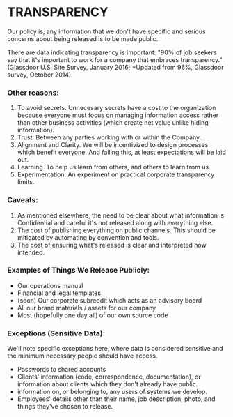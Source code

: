 # TRANSPARENCY

Our policy is, any information that we don't have specific and serious concerns about being released is to be made public.

There are data indicating transparency is important:
"90% of job seekers say that it's important to work for a company that embraces transparency." (Glassdoor U.S. Site Survey, January 2016; *Updated from 96%, Glassdoor survey, October 2014).

### Other reasons:
  1. To avoid secrets. Unnecesary secrets have a cost to the organization because everyone must focus on managing information access rather than other business activities (which create net value unlike hiding information).
  2. Trust. Between any parties working with or within the Company.
  3. Alignment and Clarity. We will be incentivized to design processes which benefit everyone. And failing this, at least expectations will be laid out.
  4. Learning. To help us learn from others, and others to learn from us.
  5. Experimentation. An experiment on practical corporate transparency limits.

### Caveats:
  1. As mentioned elsewhere, the need to be clear about what information is Confidential and careful it's not released along with everything else.
  2. The cost of publishing everything on public channels. This should be mitigated by automating by convention and tools.
  3. The cost of ensuring what's released is clear and interpreted how intended.

### Examples of Things We Release Publicly:
  * Our operations manual
  * Financial and legal templates
  * (soon) Our corporate subreddit which acts as an advisory board
  * All our brand materials / assets for our company
  * Most (hopefully one day all) of our own source code

### Exceptions (Sensitive Data):

We'll note specific exceptions here, where data is considered sensitive and the minimum necessary people should have access.
  * Passwords to shared accounts
  * Clients' information (code, correspondence, documentation), or information about clients which they don't already have public.
  * information on, or belonging to, any users of systems we develop.
  * Employees' details other than their name, job description, photo, and things they've chosen to release.
